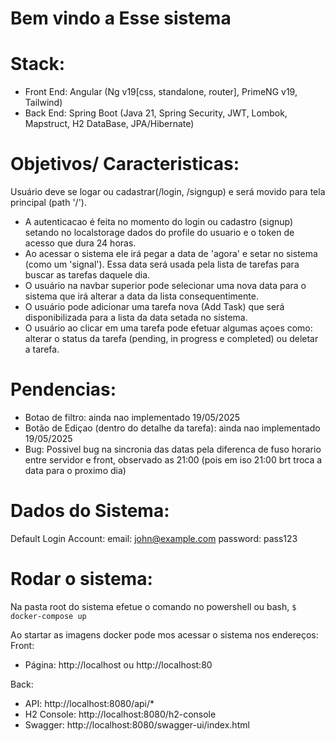# Bem vindo a Esse sistema

# Stack:
- Front End: Angular (Ng v19[css, standalone, router], PrimeNG v19, Tailwind)
- Back End: Spring Boot (Java 21, Spring Security, JWT, Lombok, Mapstruct, H2 DataBase, JPA/Hibernate)

# Objetivos/ Caracteristicas:
Usuário deve se logar ou cadastrar(/login, /signgup) e será movido para tela principal (path '/').
- A autenticacao é feita no momento do login ou cadastro (signup) setando no localstorage dados do profile do usuario e o token de acesso que dura 24 horas.
- Ao acessar o sistema ele irá pegar a data de 'agora' e setar no sistema (como um 'signal'). Essa data será usada pela lista de tarefas para buscar as tarefas daquele dia.
- O usuário na navbar superior pode selecionar uma nova data para o sistema que irá alterar a data da lista consequentimente. 
- O usuário pode adicionar uma tarefa nova (Add Task) que será disponibilizada para a lista da data setada no sistema. 
- O usuário ao clicar em uma tarefa pode efetuar algumas açoes como: alterar o status da tarefa (pending, in progress e completed) ou deletar a tarefa.
    
# Pendencias:
- Botao de filtro: ainda nao implementado 19/05/2025
- Botão de Ediçao (dentro do detalhe da tarefa): ainda nao implementado 19/05/2025
- Bug: Possivel bug na sincronia das datas pela diferenca de fuso horario entre servidor e front, observado as 21:00 (pois em iso 21:00 brt troca a data para o proximo dia)

# Dados do Sistema:
Default Login Account:
email: john@example.com
password: pass123

# Rodar o sistema:
Na pasta root do sistema efetue o comando no powershell ou bash, 
`$ docker-compose up`

Ao startar as imagens docker pode mos acessar o sistema nos endereços:
Front:
- Página: http://localhost ou http://localhost:80

Back:
- API: http://localhost:8080/api/*
- H2 Console: http://localhost:8080/h2-console 
- Swagger: http://localhost:8080/swagger-ui/index.html